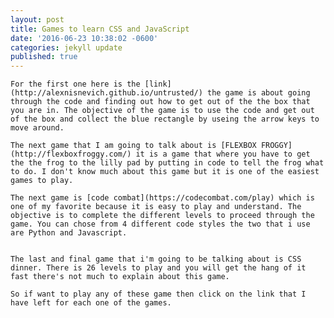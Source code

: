 ```yaml
---
layout: post
title: Games to learn CSS and JavaScript
date: '2016-06-23 10:38:02 -0600'
categories: jekyll update
published: true
---
```

	For the first one here is the [link](http://alexnisnevich.github.io/untrusted/) the game is about going through the code and finding out how to get out of the the box that you are in. The objective of the game is to use the code and get out of the box and collect the blue rectangle by useing the arrow keys to move around.

    The next game that I am going to talk about is [FLEXBOX FROGGY](http://flexboxfroggy.com/) it is a game that where you have to get the the frog to the lilly pad by putting in code to tell the frog what to do. I don't know much about this game but it is one of the easiest games to play.
    
    The next game is [code combat](https://codecombat.com/play) which is one of my favorite because it is easy to play and understand. The objective is to complete the different levels to proceed through the game. You can chose from 4 different code styles the two that i use are Python and Javascript.
    
    
	The last and final game that i'm going to be talking about is CSS dinner. There is 26 levels to play and you will get the hang of it fast there's not much to explain about this game. 
    
    So if want to play any of these game then click on the link that I have left for each one of the games.

